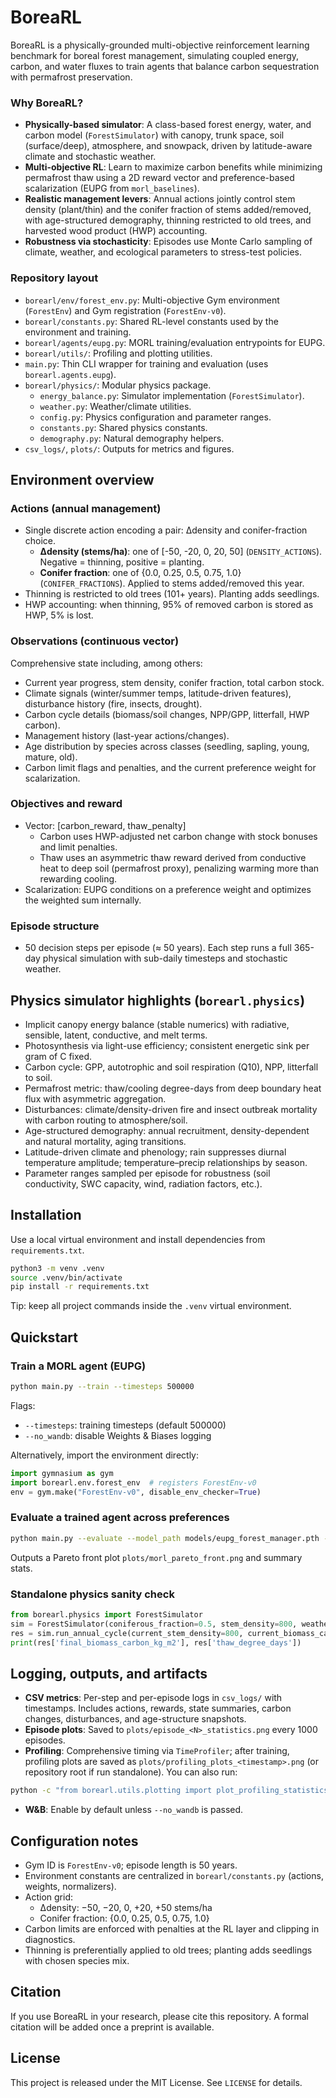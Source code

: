 # BoreaRL
BoreaRL is a physically-grounded multi-objective reinforcement learning benchmark for boreal forest management, simulating coupled energy, carbon, and water fluxes to train agents that balance carbon sequestration with permafrost preservation.

### Why BoreaRL?
- **Physically-based simulator**: A class-based forest energy, water, and carbon model (`ForestSimulator`) with canopy, trunk space, soil (surface/deep), atmosphere, and snowpack, driven by latitude-aware climate and stochastic weather.
- **Multi-objective RL**: Learn to maximize carbon benefits while minimizing permafrost thaw using a 2D reward vector and preference-based scalarization (EUPG from `morl_baselines`).
- **Realistic management levers**: Annual actions jointly control stem density (plant/thin) and the conifer fraction of stems added/removed, with age-structured demography, thinning restricted to old trees, and harvested wood product (HWP) accounting.
- **Robustness via stochasticity**: Episodes use Monte Carlo sampling of climate, weather, and ecological parameters to stress-test policies.

### Repository layout
- `borearl/env/forest_env.py`: Multi-objective Gym environment (`ForestEnv`) and Gym registration (`ForestEnv-v0`).
- `borearl/constants.py`: Shared RL-level constants used by the environment and training.
- `borearl/agents/eupg.py`: MORL training/evaluation entrypoints for EUPG.
- `borearl/utils/`: Profiling and plotting utilities.
- `main.py`: Thin CLI wrapper for training and evaluation (uses `borearl.agents.eupg`).
- `borearl/physics/`: Modular physics package.
  - `energy_balance.py`: Simulator implementation (`ForestSimulator`).
  - `weather.py`: Weather/climate utilities.
  - `config.py`: Physics configuration and parameter ranges.
  - `constants.py`: Shared physics constants.
  - `demography.py`: Natural demography helpers.
- `csv_logs/`, `plots/`: Outputs for metrics and figures.

## Environment overview
### Actions (annual management)
- Single discrete action encoding a pair: Δdensity and conifer-fraction choice.
  - **Δdensity (stems/ha)**: one of [-50, -20, 0, 20, 50] (`DENSITY_ACTIONS`). Negative = thinning, positive = planting.
  - **Conifer fraction**: one of {0.0, 0.25, 0.5, 0.75, 1.0} (`CONIFER_FRACTIONS`). Applied to stems added/removed this year.
- Thinning is restricted to old trees (101+ years). Planting adds seedlings.
- HWP accounting: when thinning, 95% of removed carbon is stored as HWP, 5% is lost.

### Observations (continuous vector)
Comprehensive state including, among others:
- Current year progress, stem density, conifer fraction, total carbon stock.
- Climate signals (winter/summer temps, latitude-driven features), disturbance history (fire, insects, drought).
- Carbon cycle details (biomass/soil changes, NPP/GPP, litterfall, HWP carbon).
- Management history (last-year actions/changes).
- Age distribution by species across classes (seedling, sapling, young, mature, old).
- Carbon limit flags and penalties, and the current preference weight for scalarization.

### Objectives and reward
- Vector: [carbon_reward, thaw_penalty]
  - Carbon uses HWP-adjusted net carbon change with stock bonuses and limit penalties.
  - Thaw uses an asymmetric thaw reward derived from conductive heat to deep soil (permafrost proxy), penalizing warming more than rewarding cooling.
- Scalarization: EUPG conditions on a preference weight and optimizes the weighted sum internally.

### Episode structure
- 50 decision steps per episode (≈ 50 years). Each step runs a full 365-day physical simulation with sub-daily timesteps and stochastic weather.

## Physics simulator highlights (`borearl.physics`)
- Implicit canopy energy balance (stable numerics) with radiative, sensible, latent, conductive, and melt terms.
- Photosynthesis via light-use efficiency; consistent energetic sink per gram of C fixed.
- Carbon cycle: GPP, autotrophic and soil respiration (Q10), NPP, litterfall to soil.
- Permafrost metric: thaw/cooling degree-days from deep boundary heat flux with asymmetric aggregation.
- Disturbances: climate/density-driven fire and insect outbreak mortality with carbon routing to atmosphere/soil.
- Age-structured demography: annual recruitment, density-dependent and natural mortality, aging transitions.
- Latitude-driven climate and phenology; rain suppresses diurnal temperature amplitude; temperature–precip relationships by season.
- Parameter ranges sampled per episode for robustness (soil conductivity, SWC capacity, wind, radiation factors, etc.).

## Installation
Use a local virtual environment and install dependencies from `requirements.txt`.

```bash
python3 -m venv .venv
source .venv/bin/activate
pip install -r requirements.txt
```

Tip: keep all project commands inside the `.venv` virtual environment.

## Quickstart
### Train a MORL agent (EUPG)
```bash
python main.py --train --timesteps 500000
```
Flags:
- `--timesteps`: training timesteps (default 500000)
- `--no_wandb`: disable Weights & Biases logging

Alternatively, import the environment directly:
```python
import gymnasium as gym
import borearl.env.forest_env  # registers ForestEnv-v0
env = gym.make("ForestEnv-v0", disable_env_checker=True)
```

### Evaluate a trained agent across preferences
```bash
python main.py --evaluate --model_path models/eupg_forest_manager.pth --eval_episodes 100
```
Outputs a Pareto front plot `plots/morl_pareto_front.png` and summary stats.

### Standalone physics sanity check
```python
from borearl.physics import ForestSimulator
sim = ForestSimulator(coniferous_fraction=0.5, stem_density=800, weather_seed=123)
res = sim.run_annual_cycle(current_stem_density=800, current_biomass_carbon_kg_m2=10.0, current_soil_carbon_kg_m2=5.0)
print(res['final_biomass_carbon_kg_m2'], res['thaw_degree_days'])
```

## Logging, outputs, and artifacts
- **CSV metrics**: Per-step and per-episode logs in `csv_logs/` with timestamps. Includes actions, rewards, state summaries, carbon changes, disturbances, and age-structure snapshots.
- **Episode plots**: Saved to `plots/episode_<N>_statistics.png` every 1000 episodes.
- **Profiling**: Comprehensive timing via `TimeProfiler`; after training, profiling plots are saved as `plots/profiling_plots_<timestamp>.png` (or repository root if run standalone). You can also run:

```bash
python -c "from borearl.utils.plotting import plot_profiling_statistics; plot_profiling_statistics()"
```

- **W&B**: Enable by default unless `--no_wandb` is passed.

## Configuration notes
- Gym ID is `ForestEnv-v0`; episode length is 50 years.
- Environment constants are centralized in `borearl/constants.py` (actions, weights, normalizers).
- Action grid:
  - Δdensity: −50, −20, 0, +20, +50 stems/ha
  - Conifer fraction: {0.0, 0.25, 0.5, 0.75, 1.0}
- Carbon limits are enforced with penalties at the RL layer and clipping in diagnostics.
- Thinning is preferentially applied to old trees; planting adds seedlings with chosen species mix.

## Citation
If you use BoreaRL in your research, please cite this repository. A formal citation will be added once a preprint is available.

## License
This project is released under the MIT License. See `LICENSE` for details.
